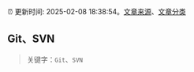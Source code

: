 :alarm_clock: 更新时间: 2025-02-08 18:38:54。[文章来源](/README.md)、[文章分类](/TAGS.md)

## Git、SVN


> 关键字：`Git`、`SVN`



